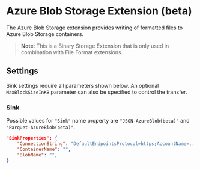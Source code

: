 # Azure Blob Storage Extension (beta)

The Azure Blob Storage extension provides writing of formatted files to Azure Blob Storage containers.

> **Note**: This is a Binary Storage Extension that is only used in combination with File Format extensions. 

## Settings

Sink settings require all parameters shown below. An optional `MaxBlockSizeInKB` parameter can also be specified to control the transfer.

### Sink

Possible values for `"Sink"` name property are `"JSON-AzureBlob(beta)"` and `"Parquet-AzureBlob(beta)"`.

```json
"SinkProperties": {
    "ConnectionString": "DefaultEndpointsProtocol=https;AccountName=...",
    "ContainerName": "",
    "BlobName": "",
}
```
